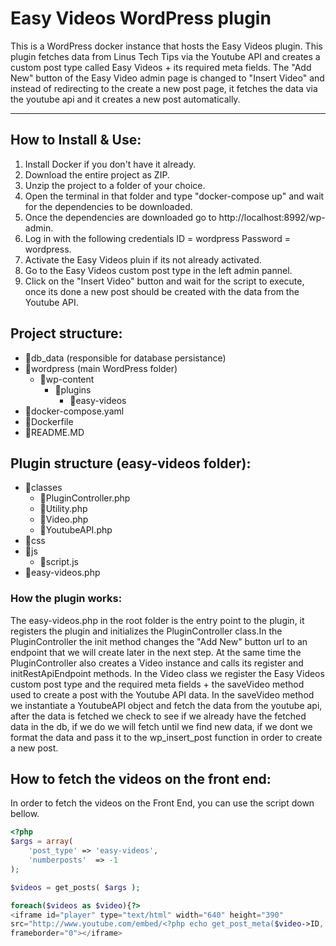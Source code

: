 # Easy Videos WordPress plugin
This is a WordPress docker instance that hosts the Easy Videos plugin. This plugin fetches data from Linus Tech Tips via the Youtube API and creates a custom post type called Easy Videos + its required meta fields. The "Add New" button of the Easy Video admin page is changed to "Insert Video" and instead of redirecting to the create a new post page, it fetches the data via the youtube api and it creates a new post automatically. 

---
<h2>How to Install & Use:</h2>
<ol>
<li>Install Docker if you don't have it already.</li>
<li>Download the entire project as ZIP.</li>
<li>Unzip the project to a folder of your choice.</li>
<li>Open the terminal in that folder and type "docker-compose up" and wait for the dependencies to be downloaded.</li>
<li>Once the dependencies are downloaded go to http://localhost:8992/wp-admin.</li>
<li>Log in with the following credentials ID = wordpress Password = wordpress.</li>
<li>Activate the Easy Videos pluin if its not already activated.</li>
<li>Go to the Easy Videos custom post type in the left admin pannel.</li>
<li>Click on the "Insert Video" button and wait for the script to execute, once its done a new post should be created with the data from the Youtube API.</li>
</ol>

<h2>Project structure:</h2>
<ul>
<li>📁db_data (responsible for database persistance)</li>
<li>📁wordpress (main WordPress folder)
<ul>
<li>📁wp-content
<ul>
<li>📁plugins
<ul>
<li>📁easy-videos</li>
</ul>
</li>
</ul>
</li>
</ul>
</li>
<li>📄docker-compose.yaml</li>
<li>📄Dockerfile</li>
<li>📄README.MD</li>
</ul>
<h2>Plugin structure (easy-videos folder):</h2>
<ul>
  <li>📁classes
    <ul>
      <li>📄PluginController.php</li>
      <li>📄Utility.php</li>
      <li>📄Video.php</li>
      <li>📄YoutubeAPI.php</li>
    </ul>
  </li>
  <li>📁css</li>
  <li>📁js
    <ul>
      <li>📄script.js</li>
    </ul>
  </li>
  <li>📄easy-videos.php</li>
</ul>
<h3>How the plugin works:</h3>
<p>The easy-videos.php in the root folder is the entry point to the plugin, it registers the plugin and initializes the PluginController class.In the PluginController the init method changes the "Add New" button url to an endpoint that we will create later in the next step. At the same time the PluginController also creates a Video instance and calls its register and initRestApiEndpoint methods. In the Video class we register the Easy Videos custom post type and the required meta fields + the saveVideo method used to create a post with the Youtube API data. In the saveVideo method we instantiate a YoutubeAPI object and fetch the data from the youtube api, after the data is fetched we check to see if we already have the fetched data in the db, if we do we will fetch until we find new data, if we dont we format the data and pass it to the wp_insert_post function in order to create a new post.</p>
<h2>How to fetch the videos on the front end:</h2>
<p>In order to fetch the videos on the Front End, you can use the script down bellow.</p>

```php
<?php
$args = array( 
    'post_type' => 'easy-videos',
    'numberposts'  => -1
);

$videos = get_posts( $args );

foreach($videos as $video){?>
<iframe id="player" type="text/html" width="640" height="390"
src="http://www.youtube.com/embed/<?php echo get_post_meta($video->ID, 'youtubeIDMetaField', true) ?>?enablejsapi=1"
frameborder="0"></iframe>

